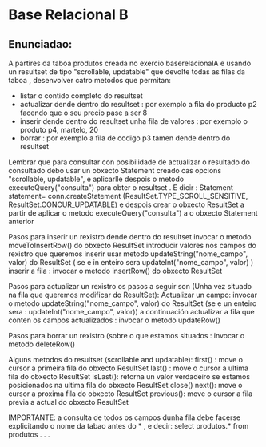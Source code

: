 # Base Relacional B
## Enunciadao: 
A partires da taboa produtos creada no exercio baserelacionalA e usando un resultset de tipo "scrollable, updatable" que devolte todas as filas da taboa , desenvolver catro metodos
que permitan:
- listar o contido completo do resultset
- actualizar dende dentro do resultset : por exemplo a fila do producto p2 facendo que o seu precio pase a ser 8
- inserir dende dentro do resultset unha fila de valores : por exemplo o produto  p4, martelo, 20
- borrar : por exemplo a  fila de codigo p3 tamen dende dentro do resultset

Lembrar que para consultar  con posibilidade de actualizar o resultado do consultado debo usar un obxecto Statement creado cas opcions  "scrollable, updatable", e aplicarlle despois o  metodo executeQuery("consulta") para obter o resultset . E dicir :
Statement statement= conn.createStatement (ResultSet.TYPE_SCROLL_SENSITIVE, ResultSet.CONCUR_UPDATABLE)
e despois crear o obxecto ResultSet a partir de aplicar o metodo executeQuery("consulta") a o obxecto Statement anterior

Pasos para inserir un rexistro dende dentro do resultset
invocar o metodo moveToInsertRow() do obxecto ResultSet
introducir valores nos campos do rexistro que queremos inserir
usar metodo updateString("nome_campo", valor) do ResultSet ( se e in enteiro sera updateInt("nome_campo", valor) )
inserir a fila : invocar o metodo insertRow() do obxecto ResultSet

Pasos para actualizar un rexistro os pasos a seguir son (Unha vez situado na fila que queremos modificar do ResultSet):
Actualizar un campo: invocar o metodo updateString("nome_campo", valor) do  ResultSet (se e un enteiro sera :
updateInt("nome_campo", valor))
a continuación actualizar a fila que conten os campos actualizados :
invocar o metodo updateRow()

Pasos para borrar un rexistro (sobre o que estamos situados : invocar o metodo deleteRow()


Alguns  metodos do resultset (scrollable and updatable):
first() : move o cursor a primeira fila do obxecto ResultSet
last() : move o cursor a ultima  fila do obxecto ResultSet
isLast(): retorna un valor verdadeiro se estamos posicionados na ultima fila do obxecto ResultSet
close()
next():   move o cursor a proxima  fila do obxecto ResultSet
previous(): move o cursor a  fila previa a actual do obxecto ResultSet

IMPORTANTE: a consulta de todos os campos dunha fila debe facerse explicitando o nome da tabao antes do * , e decir:  select produtos.* from produtos . . . 

